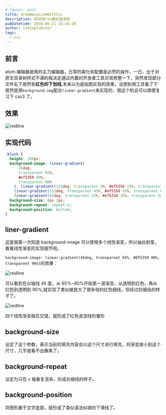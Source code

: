 ```yaml
---
# layout: post
title: drawWavyLineWithCss
description: 如何用css画出波浪线
pubDatetime: 2018-06-21 15:26:29
author: codinglobster
tags:
  - css
---
```


## 前言

atom 编辑器是我的主力编辑器，日常的美化和配置是必然的操作，一日，出于对原生目录树样式不满的我决定通过内置的开发者工具对其修整一下，突然发现部分文件名下居然有**红色的下划线**,本来以为是贴图实现的效果，没想到用工具看了下居然是用`background-img`配合`linear-gradient`来实现的，借这个机会可以顺便复习下 css3 了。

## 效果

![redline](./redline.png)

## 实现代码

```css
.block {
  height: 200px;
  background-image: linear-gradient(
      45deg,
      transparent 65%,
      #ef5350 80%,
      transparent 90%
    ), linear-gradient(135deg, transparent 5%, #ef5350 15%, transparent 25%),
    linear-gradient(135deg, transparent 45%, #ef5350 55%, transparent 65%),
    linear-gradient(45deg, transparent 25%, #ef5350 35%, transparent 50%);
  background-size: 8px 2px;
  background-repeat: repeat-x;
  background-position: bottom;
}
```

## liner-gradient

这是我第一次知道 background-image 可以使用多个线性渐变，所以抽丝剥茧，看看线性渐变的实现细节吧。

`background-image: linear-gradient(45deg, transparent 65%, #EF5350 80%, transparent 90%)`的效果：

![redline](./1.png)

可以看到在以轴线 45 度，从 65%~80%开始第一波渐变，从透明到红色，再从红色到透明到 90%,就实现了类似被放大了很多倍的红色细线，但经过抗锯齿的样子了。

![redline](./2.png)

四个线性渐变相互交错，就形成了红色波浪线的雏形

## background-size

设定了这个参数，表示当前的填充内容会以这个尺寸进行填充，将渐变放小到这个尺寸，几乎就看不出像素了。

## background-repeat

设定为只在 x 轴重复渲染，形成长细线的样子。

## background-position

将图形置于文字底部，就形成了类似语法纠错的下滑线了。
